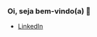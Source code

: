 ### Oi, seja bem-vindo(a) &#127803;

- [LinkedIn](https://www.linkedin.com/in/thalitanevesdesouza/)

<!--
**ThalitaNeves95/ThalitaNeves95** is a ✨ _special_ ✨ repository because its `README.md` (this file) appears on your GitHub profile.

Me chamo Thalita Neves, sou baiana e vivo em São Paulo há algum tempo...

- 🌱 Sou estudante de Desenvolvimento Front-End - <Laboratória>
